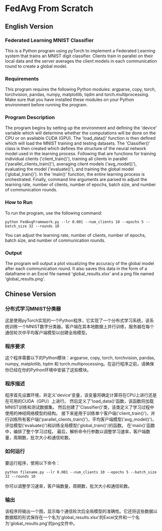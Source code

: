 <!--
 * @Author: Yan Qian
 * @Date: 2023-09-25 17:45:49
 * @LastEditors: Yan Qian
 * @LastEditTime: 2023-09-26 18:09:20
 * @Description: Do not edit
-->
# FedAvg From Scratch

## English Version

### Federated Learning MNIST Classifier
This is a Python program using pyTorch to implement a Federated Learning system that trains an MNIST digit classifier. Clients train in parallel on their local data and the server averages the client models in each communication round to create a global model.

### Requirements

This program requires the following Python modules: argparse, copy, torch, torchvision, pandas, numpy, matplotlib, tqdm and torch.multiprocessing. Make sure that you have installed these modules on your Python environment before running the program.

### Program Description

The program begins by setting up the environment and defining the 'device' variable which will determine whether the computations will be done on the CPU or on available CUDA (GPU).
The 'load_data()' function is then defined which will load the MNIST training and testing datasets.
The 'Classifier()' class is then created which defines the structure of the neural network model used in the learning process.
Following that are functions for training individual clients ('client_train()'), training all clients in parallel ('parallel_clients_train()'), averaging client models ('avg_model()'), evaluating the model ('evaluate()'), and training the global model ('global_train()').
In the 'main()' function, the entire learning process is orchestrated.
Finally, command line arguments are parsed to adjust the learning rate, number of clients, number of epochs, batch size, and number of communication rounds.

### How to Run

To run the program, use the following command:

```
python FedAvgFramework.py --lr 0.001 --num_clients 10 --epochs 5 --batch_size 32 --rounds 10
```

You can adjust the learning rate, number of clients, number of epochs, batch size, and number of communication rounds.

### Output

The program will output a plot visualizing the accuracy of the global model after each communication round. It also saves this data in the form of a dataframe in an Excel file named 'global_results.xlsx' and a png file named 'global_results.png'.

## Chinese Version

### 分布式学习MNIST分类器

这是使用pyTorch实现的一个Python程序，它实现了一个分布式学习系统，该系统训练一个MNIST数字分类器。客户端在其本地数据上并行训练，服务器在每个通信轮次中平均客户端模型以创建全局模型。

### 程序要求
这个程序需要以下的Python模块：argparse, copy, torch, torchvision, pandas, numpy, matplotlib, tqdm 和 torch.multiprocessing。在运行程序之前，请确保你已经在你的Python环境中安装了这些模块。

### 程序描述

程序首先设置环境，并定义'device'变量，该变量将确定计算将在CPU上进行还是在可用的CUDA（GPU）上进行。
然后定义了'load_data()'函数，该函数将加载MNIST训练和测试数据集。
然后创建了'Classifier()'类，该类定义了学习过程中使用的神经网络模型的结构。
接下来是用于训练单个客户端('client_train()')，并行训练所有客户端('parallel_clients_train()')，平均客户端模型('avg_model()')，评估模型('evaluate()')和训练全局模型('global_train()')的函数。
在'main()'函数中，编排了整个学习过程。
最后，解析命令行参数以调整学习速率，客户端数量，周期数，批次大小和通信轮数。

### 如何运行

要运行程序，使用以下命令：

```
python filename.py --lr 0.001 --num_clients 10 --epochs 5 --batch_size 32 --rounds 10
```

你可以调整学习速率，客户端数量，周期数，批次大小和通信轮数。

### 输出

该程序将输出一个图，显示每个通信轮次后全局模型的准确性。它还将这些数据以数据框的形式保存在一个名为'global_results.xlsx'的Excel文件和一个名为'global_results.png'的png文件中。